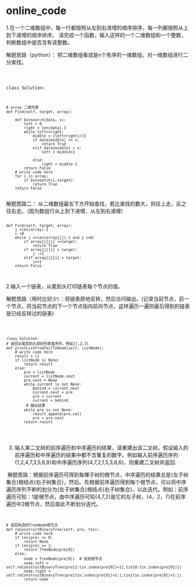 # online_code
1.在一个二维数组中，每一行都按照从左到右递增的顺序排序，每一列都按照从上到下递增的顺序排序。
请完成一个函数，输入这样的一个二维数组和一个整数，判断数组中是否含有该整数。

解题思路（python）：
把二维数组看成是n个有序的一维数组，对一维数组进行二分查找。

<code>   
            
      
class Solution:

    # array 二维列表
    def Find(self, target, array):
        
        def binsearch(data, x):
            left = 0
            right = len(data)-1
            while left<=right:
                middle = (left+right)//2
                if data[middle] == x:
                    return True
                elif data[middle] < x:
                    left = middle+1
                    
                else:
                    right = middle-1
            return False     
        # write code here
        for i in array:
            if binsearch(i,target):
                return True
        return False
</code>
解题思路二：
从二维数组最左下方开始查找，若比查找的数大，则往上走，反之往右走。（因为数组行从上到下递增，从左到右递增）

<code>
       
    
    def Find(self, target, array):
        j =len(array)-1
        i =0
        while i <=len(array[j])-1 and j >=0:
            if array[j][i] ==target:
                return True
            if array[j][i] > target:
                j -=1
            elif array[j][i] < target:
                i+=1
        return False
</code>

2.输入一个链表，从尾到头打印链表每个节点的值。
    
解题思路（用时比较少）：将链表原地反转，然后访问输出。(记录当前节点，前一个节点，将当前节点的下一个节点指向前向节点，这样遍历一遍则最后得到的链表是已经反转过的链表)

  
<code>
       
    class Solution:
    # 返回从尾部到头部的列表值序列，例如[1,2,3]
    def printListFromTailToHead(self, listNode):
        # write code here
        result = []
        if listNode is None:
            return result
        else:
            pre = listNode
            current = listNode.next
            pre.next = None
            while current is not None:
                behind = current.next 
                current.next = pre 
                pre = current
                current = behind
             # 输出结果   
            while pre is not None:
                result.append(pre.val)
                pre = pre.next
            return result
 </code>


3. 输入某二叉树的前序遍历和中序遍历的结果，请重建出该二叉树。假设输入的前序遍历和中序遍历的结果中都不含重复的数字。例如输入前序遍历序列{1,2,4,7,3,5,6,8}和中序遍历序列{4,7,2,1,5,3,8,6}，则重建二叉树并返回.

  解题思路：根据前序遍历可得到每棵子树的根节点，中序遍历的结果总是{左子树集合}根结点{右子树集合}，然后。先根据前序遍历得到每个根节点，可以将中序遍历序列不断的划分为{左子树集合}根结点{右子树集合}，以此迭代。例如：前序遍历可知：1是根节点，由中序遍历可知{4,7,2}是它的左子树，{4，2，7}在前序遍历中2根节点，然后按此不断划分迭代。
  <code>
                  
    # 返回构造的TreeNode根节点
    def reConstructBinaryTree(self, pre, tin):
        # write code here
        if len(pre) == 0:
            return None
        if len(pre) == 1:
            return TreeNode(pre[0])
        else:
            node = TreeNode(pre[0])  # 找到根节点
            node.left = self.reConstructBinaryTree(pre[1:tin.index(pre[0])+1],tin[0:tin.index(pre[0])])
            node.right = self.reConstructBinaryTree(pre[tin.index(pre[0])+1:],tin[tin.index(pre[0])+1:])
            return node
                
 </code>
